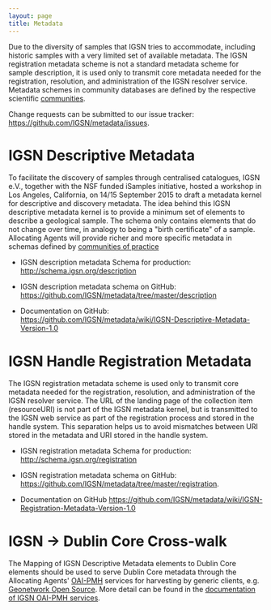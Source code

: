 ```yaml
---
layout: page
title: Metadata
---
```


Due to the diversity of samples that IGSN tries to accommodate, including historic samples with a very limited set of available metadata. The IGSN registration metadata scheme is not a standard metadata scheme for sample description, it is used only to transmit core metadata needed for the registration, resolution, and administration of the IGSN resolver service. Metadata schemes in community databases are defined by the respective scientific [communities](../communities).

Change requests can be submitted to our issue tracker: <https://github.com/IGSN/metadata/issues>.

# IGSN Descriptive Metadata #

To facilitate the discovery of samples through centralised catalogues, IGSN e.V., together with the NSF funded iSamples initiative, hosted a workshop in Los Angeles, California, on 14/15 September 2015 to draft a metadata kernel for descriptive and discovery metadata. The idea behind this IGSN descriptive metadata kernel is to provide a minimum set of elements to describe a geological sample. The schema only contains elements that do not change over time, in analogy to being a "birth certificate" of a sample. Allocating Agents will provide richer and more specific metadata in schemas defined by [communities of practice](../communities)


*   IGSN description metadata Schema for production: <http://schema.igsn.org/description>

*   IGSN description metadata schema on GitHub: <https://github.com/IGSN/metadata/tree/master/description>

*   Documentation on GitHub: <https://github.com/IGSN/metadata/wiki/IGSN-Descriptive-Metadata-Version-1.0>


# IGSN Handle Registration Metadata #

The IGSN registration metadata scheme is used only to transmit core metadata needed for the registration, resolution, and administration of the IGSN resolver service. The URL of the landing page of the collection item (resourceURI) is not part of the IGSN metadata kernel, but is transmitted to the IGSN web service as part of the registration process and stored in the handle system. This separation helps us to avoid mismatches between URI stored in the metadata and URI stored in the handle system.

*   IGSN registration metadata Schema for production: <http://schema.igsn.org/registration>

*   IGSN registration metadata schema on GitHub: <https://github.com/IGSN/metadata/tree/master/registration>.

*   Documentation on GitHub <https://github.com/IGSN/metadata/wiki/IGSN-Registration-Metadata-Version-1.0>




# IGSN -> Dublin Core Cross-walk #

The Mapping of IGSN Descriptive Metadata elements to Dublin Core elements should be used to serve Dublin Core metadata through the Allocating Agents' [OAI-PMH](../oai) services for harvesting by generic clients, e.g. [Geonetwork Open Source](http://www.geonetwork-opensource.org/). More detail can be found in the [documentation of IGSN OAI-PMH services](../oai).
